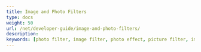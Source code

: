 ```yaml
---
title: Image and Photo Filters
type: docs
weight: 50
url: /net/developer-guide/image-and-photo-filters/
description: 
keywords: [photo filter, image filter, photo effect, picture filter, image overlay, alpha blending, image effect, blend image]
---
```

